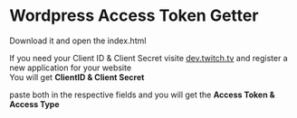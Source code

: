 <h1>Wordpress Access Token Getter</h1>
Download it and open the index.html


If you need your Client ID & Client Secret visite
<a href="https://dev.twitch.tv/">dev.twitch.tv</a>
and register a new application for your website
<br>
You will get <strong>ClientID & Client Secret</strong>

paste both in the respective fields and you will get the <strong>Access Token & Access Type</strong>
